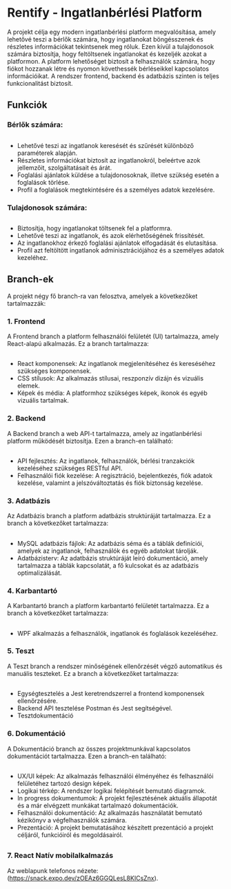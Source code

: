 # Rentify - Ingatlanbérlési Platform
A projekt célja egy modern ingatlanbérlési platform megvalósítása, amely lehetővé teszi a bérlők számára, hogy ingatlanokat böngésszenek és részletes információkat tekintsenek meg róluk. 
Ezen kívül a tulajdonosok számára biztosítja, hogy feltöltsenek ingatlanokat és kezeljék azokat a platformon. 
A platform lehetőséget biztosít a felhasználók számára, hogy fiókot hozzanak létre és nyomon követhessék bérléseikkel kapcsolatos információikat.
A rendszer frontend, backend és adatbázis szinten is teljes funkcionalitást biztosít.
## Funkciók

### Bérlők számára:
##
- Lehetővé teszi az ingatlanok keresését és szűrését különböző paraméterek alapján.
- Részletes információkat biztosít az ingatlanokról, beleértve azok jellemzőit, szolgáltatásait és árát.
- Foglalási ajánlatok küldése a tulajdonosoknak, illetve szükség esetén a foglalások törlése.
- Profil a foglalások megtekintésére és a személyes adatok kezelésére.

### Tulajdonosok számára:
##
- Biztosítja, hogy ingatlanokat töltsenek fel a platformra.
- Lehetővé teszi az ingatlanok, és azok elérhetőségének frissítését.
- Az ingatlanokhoz érkező foglalási ajánlatok elfogadását és elutasítása.
- Profil azt feltöltött ingatlanok adminisztrációjához és a személyes adatok kezeléhez.

## Branch-ek
A projekt négy fő branch-ra van felosztva, amelyek a következőket tartalmazzák:

### 1. Frontend
A Frontend branch a platform felhasználói felületét (UI) tartalmazza, amely React-alapú alkalmazás. Ez a branch tartalmazza:
##
- React komponensek: Az ingatlanok megjelenítéséhez és kereséséhez szükséges komponensek.
- CSS stílusok: Az alkalmazás stílusai, reszponzív dizájn és vizuális elemek.
- Képek és média: A platformhoz szükséges képek, ikonok és egyéb vizuális tartalmak.

### 2. Backend
A Backend branch a web API-t tartalmazza, amely az ingatlanbérlési platform működését biztosítja. Ezen a branch-en található:
##
- API fejlesztés: Az ingatlanok, felhasználók, bérlési tranzakciók kezeléséhez szükséges RESTful API.
- Felhasználói fiók kezelése: A regisztráció, bejelentkezés, fiók adatok kezelése, valamint a jelszóváltoztatás és fiók biztonság kezelése.

### 3. Adatbázis
Az Adatbázis branch a platform adatbázis struktúráját tartalmazza. Ez a branch a következőket tartalmazza:
##
- MySQL adatbázis fájlok: Az adatbázis séma és a táblák definíciói, amelyek az ingatlanok, felhasználók és egyéb adatokat tárolják.
- Adatbázisterv: Az adatbázis struktúráját leíró dokumentáció, amely tartalmazza a táblák kapcsolatát, a fő kulcsokat és az adatbázis optimalizálását.

### 4. Karbantartó
A Karbantartó branch a platform karbantartó felületét tartalmazza. Ez a branch a következőket tartalmazza:
##
- WPF alkalmazás a felhasználók, ingatlanok és foglalások kezeléséhez.

### 5. Teszt
A Teszt branch a rendszer minőségének ellenőrzését végző automatikus és manuális teszteket. Ez a branch a következőket tartalmazza:
##
- Egységtesztelés a Jest keretrendszerrel a frontend komponensek ellenőrzésére.
- Backend API tesztelése Postman és Jest segítségével.
- Tesztdokumentáció
  
### 6. Dokumentáció
A Dokumentáció branch az összes projektmunkával kapcsolatos dokumentációt tartalmazza. Ezen a branch-en található:
##
- UX/UI képek: Az alkalmazás felhasználói élményéhez és felhasználói felületéhez tartozó design képek.
- Logikai térkép: A rendszer logikai felépítését bemutató diagramok.
- In progress dokumentumok: A projekt fejlesztésének aktuális állapotát és a már elvégzett munkákat tartalmazó dokumentációk.
- Felhasználói dokumentáció: Az alkalmazás használatát bemutató kézikönyv a végfelhasználók számára.
- Prezentáció: A projekt bemutatásához készített prezentáció a projekt céljáról, funkcióiról és megoldásairól.

##
### 7. React Natív mobilalkalmazás
Az weblapunk telefonos nézete: (https://snack.expo.dev/zOEAz6GGQLesL8KICsZnx).
